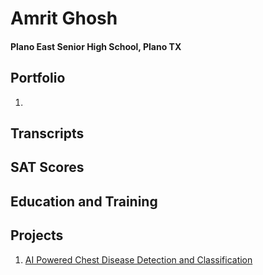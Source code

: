 # Amrit Ghosh 
#### Plano East Senior High School, Plano TX 

## Portfolio
1. 

## Transcripts

## SAT Scores

## Education and Training

## Projects
1. [AI Powered Chest Disease Detection and Classification]()

